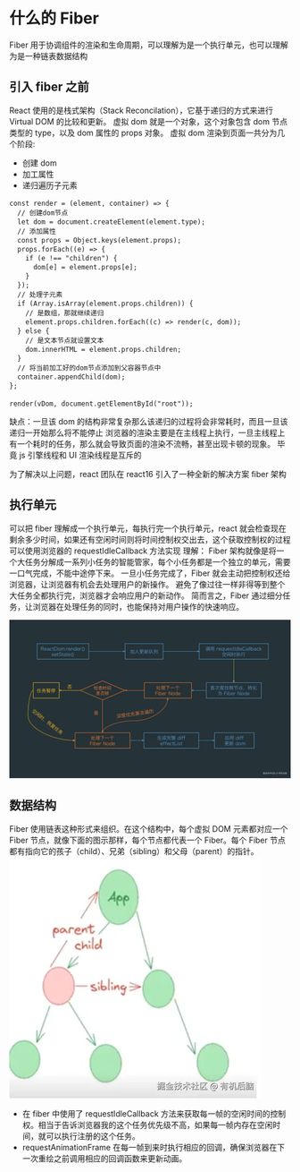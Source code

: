 # 什么的 Fiber

Fiber 用于协调组件的渲染和生命周期，可以理解为是一个执行单元，也可以理解为是一种链表数据结构

## 引入 fiber 之前

React 使用的是栈式架构（Stack Reconcilation），它基于递归的方式来进行 Virtual DOM 的比较和更新。
虚拟 dom 就是一个对象，这个对象包含 dom 节点类型的 type，以及 dom 属性的 props 对象。
虚拟 dom 渲染到页面一共分为几个阶段:

- 创建 dom
- 加工属性
- 递归遍历子元素

```
const render = (element, container) => {
  // 创建dom节点
  let dom = document.createElement(element.type);
  // 添加属性
  const props = Object.keys(element.props);
  props.forEach((e) => {
    if (e !== "children") {
      dom[e] = element.props[e];
    }
  });
  // 处理子元素
  if (Array.isArray(element.props.children)) {
    // 是数组，那就继续递归
    element.props.children.forEach((c) => render(c, dom));
  } else {
    // 是文本节点就设置文本
    dom.innerHTML = element.props.children;
  }
  // 将当前加工好的dom节点添加到父容器节点中
  container.appendChild(dom);
};

render(vDom, document.getElementById("root"));

```

缺点：一旦该 dom 的结构非常复杂那么该递归的过程将会非常耗时，而且一旦该递归一开始那么将不能停止
浏览器的渲染主要是在主线程上执行，一旦主线程上有一个耗时的任务，那么就会导致页面的渲染不流畅，甚至出现卡顿的现象。
毕竟 js 引擎线程和 UI 渲染线程是互斥的

为了解决以上问题，react 团队在 react16 引入了一种全新的解决方案 fiber 架构

## 执行单元

可以把 fiber 理解成一个执行单元，每执行完一个执行单元，react 就会检查现在剩余多少时间，如果还有空闲时间则将时间控制权交出去，这个获取控制权的过程可以使用浏览器的 requestIdleCallback 方法实现
理解：
Fiber 架构就像是将一个大任务分解成一系列小任务的智能管家，每个小任务都是一个独立的单元，需要一口气完成，不能中途停下来。
一旦小任务完成了，Fiber 就会主动把控制权还给浏览器，让浏览器有机会去处理用户的新操作。
避免了像过往一样非得等到整个大任务全都执行完，浏览器才会响应用户的新动作。
简而言之，Fiber 通过细分任务，让浏览器在处理任务的同时，也能保持对用户操作的快速响应。

![Fiber 架构](./3ae6f9cb3d4149fc9e9389451c2ea0fc~tplv-73owjymdk6-jj-mark-v1_0_0_0_0_5o6Y6YeR5oqA5pyv56S-5Yy6IEAg5pyJ5py65ZCO6ISR_q75.webp)

## 数据结构

Fiber 使用链表这种形式来组织。在这个结构中，每个虚拟 DOM 元素都对应一个 Fiber 节点，就像下面的图示那样，每个节点都代表一个 Fiber。每个 Fiber 节点都有指向它的孩子（child）、兄弟（sibling）和父母（parent）的指针。
![数据结构](./e4b6671325114b4b90a572eb7ade0648~tplv-73owjymdk6-jj-mark-v1_0_0_0_0_5o6Y6YeR5oqA5pyv56S-5Yy6IEAg5pyJ5py65ZCO6ISR_q75.webp)

- 在 fiber 中使用了 requestIdleCallback 方法来获取每一帧的空闲时间的控制权。相当于告诉浏览器我的这个任务优先级不高，如果每一帧内存在空闲时间，就可以执行注册的这个任务。
- requestAnimationFrame 在每一帧到来时执行相应的回调，确保浏览器在下一次重绘之前调用相应的回调函数来更新动画。
